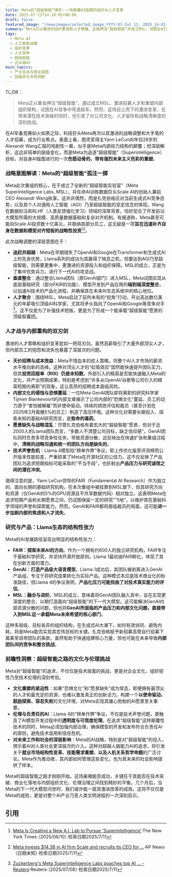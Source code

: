 ```yaml
---
title: Meta的“超级智能”博弈：一场颠覆AI版图的组织与人才变革
date: 2025-07-11T14:10:05+08:00
draft: false
featured_image: "/newsimages/selected_image_YYYY-07-Jul 11, 2025_14-01-56-047.jpg"
summary: Meta正以激进的组织重组和人才策略，全面押注“超级智能”并成立MSL，试图在AI竞赛中加速追赶。然而，这场高成本的变革也暴露了内部文化危机、人才留存挑战和战略清晰度不足等深层问题，其成败将取决于能否在技术野心与组织现实之间找到平衡。
tags: 
  - Meta AI
  - 人工智能战略
  - 组织变革
  - 人才竞争
  - 超级智能
  - 企业级AI
main_topics: 
  - 产业生态与商业版图
  - 投融资与市场洞察
---
```


TL;DR：
>Meta正以重金押注“超级智能”，通过成立MSL、激进招募人才和重塑内部组织架构，试图在AI竞争中弯道超车。然而，这场自上而下的激进变革，在带来潜在技术突破的同时，也引发了对公司文化、人才留存和战略清晰度的深刻挑战。

在AI军备竞赛如火如荼之际，科技巨头Meta再次以其激进的战略调整和大手笔的人才招募，成为行业焦点。表面上看，图灵奖得主Yann LeCun向年仅28岁的Alexandr Wang汇报的戏剧性一幕，似乎是Meta内部权力结构的颠覆；但深层解析，这远非简单的层级变化，而是Meta为追逐“超级智能”（Superintelligence）目标，对自身AI版图进行的一次**伤筋动骨的、带有强烈未来主义色彩的重塑**。

### 战略意图解读：Meta的“超级智能”孤注一掷

Meta此次重组的核心，在于成立了全新的“超级智能实验室”（Meta Superintelligence Labs, MSL），并任命AI训练数据巨头Scale AI的创始人兼前CEO Alexandr Wang执掌。这并非偶然，而是扎克伯格应对当前生成式AI竞争态势，以及其个人对通用人工智能（AGI）乃至超级智能的坚定信念的体现。Wang在数据标注和RLHF（人类反馈强化学习）领域的深厚背景，恰好契合了开发前沿大模型所需的大规模、高质量数据基础和复杂对齐机制。有报道称，Meta甚至可能向Scale AI投资数十亿美元，并吸纳其部分员工，这无疑是一项**旨在迅速补齐自身在数据和模型对齐短板的战略性投资**[^1][^3]。

此次战略调整的深层意图在于：
*   **追赶并超越**：Meta在早期错失了OpenAI和Google在Transformer和生成式AI上的先发优势，Llama系列的成功为其赢得了喘息之机，但要达到AGI乃至超级智能，则需要更集中、更激进的资源投入和组织保障。MSL的成立，正是为了集中优势兵力，进行下一代AI的攻坚战。
*   **垂直整合**：通过整合Llama团队（原GenAI部门）进入MSL，Meta试图实现从底层基础研究（部分FAIR的功能）、模型开发到产品应用的**端到端深度整合**，以加速AI技术的产品化进程，并确保其在未来AI生态系统中的核心地位。
*   **人才聚合**：围绕MSL，Meta启动了前所未有的“挖角”行动，开出高达数亿美元的年薪吸引顶级AI科学家，尤其将矛头指向了OpenAI和Google等竞争对手[^2]。这不仅是为了补强技术短板，更是为了形成一个能承载“超级智能”愿景的顶级智囊团。

### 人才战与内部重构的双刃剑

激进的人才策略和组织变革犹如一把双刃剑。虽然高薪吸引了大量外部顶尖人才，但内部员工的抱怨和流失也暴露了深层次的问题。

*   **天价招聘与成本效益**：Meta不惜血本的挖人策略，将整个AI人才市场的薪资水平推向新的高峰。这种对顶尖人才的“虹吸效应”固然能快速提升团队实力，但其**投资回报率（ROI）仍是未知数**。外部引入的精英是否能快速融入Meta的文化，并产出预期成果，特别是考虑到“许多从OpenAI/谷歌等公司引入的精英短期内离职”的现象，这让高昂的招聘成本面临风险。
*   **内部文化的侵蚀与恐惧蔓延**：一位Meta GenAI团队即将离职的研究科学家Tijmen Blankevoort的内部文章揭示了公司内部的“恐惧文化”蔓延，员工的动力源于“害怕被解雇”而非使命驱动。持续的绩效评估和裁员（甚至计划在2025年2月裁撤5%的员工）制造了高压环境。这种文化对需要长期投入、探索未知的基础AI研究而言，是**致命的毒药**。
*   **愿景缺失与战略混乱**：尽管扎克伯格有着宏大的“超级智能”愿景，但对于近2000人的Llama团队而言，“多数人不清楚公司目标，缺乏信仰感”。GenAI团队同时负责多项竞争性任务，导致资源分散，这反映出在快速扩张和重组过程中，**清晰的战略沟通和统一的团队方向是缺失的**。
*   **技术声誉危机**：Llama 4模型陷“榜单作弊”争议，即上传优化版至评测榜而公开版本性能较差，严重损害了Meta在开源社区的公信力。这不仅反映了产品团队为追求短期指标可能采取的“不当手段”，也折射出**产品压力与研究诚信之间的潜在冲突**。

值得注意的是，Yann LeCun领导的FAIR（Fundamental AI Research）作为独立的、面向长期的基础研究机构，在本次重组中被挂靠到MSL旗下，但其研究方向和资源（仅GenAI的5%的GPU资源且不共享数据代码）相对独立。这表明Meta在追求短期产品和长期愿景之间，仍试图保留一定的研究“飞地”，以维护其在基础科学领域的声誉和探索能力。然而，GenAI和FAIR都将面临裁员的局面，这可能**进一步加剧内部的焦虑和人才流失**。

### 研究与产品：Llama生态的结构性张力

Meta的AI发展路径呈现出明显的结构性张力：
*   **FAIR：探索未来AI的方向**。作为一个拥有约600人的独立研究机构，FAIR专注于基础科学研究，并坚持开源开放原则。Llama 1最初由FAIR孵化，体现了其在创新方面的潜力。
*   **GenAI：打造产品级大语言模型**。Llama 1成功后，其团队被剥离进入GenAI产品组，专注于将研究成果转化为实际产品。这种模式本应是技术商业化的标准路径，但Llama 4的争议表明，**产品化压力可能扭曲了对技术真实能力的评估**。
*   **MSL：融合与进阶**。MSL的成立，意味着将GenAI团队融入其中，旨在实现更深度的整合，以期打造面向“超级智能”的下一代大模型。这可能解决GenAI内部资源分散的问题，但也将**GenAI所面临的产品压力和内部文化问题，直接带入到MSL这一承载Meta未来希望的核心部门**。

这种多层级、目标各异的组织结构，在生成式AI大潮下，如何有效协同、避免内耗，将是Meta能否实现其宏伟目标的关键。扎克伯格赋予新招募高管自行招募下属甚至自带团队的条款，虽然有助于快速组建核心力量，但也可能在未来导致**内部团队间的竞争和整合挑战**。

### 前瞻性洞察：超级智能之路的文化与伦理挑战

Meta对“超级智能”的追求，不仅仅是技术层面的挑战，更是对企业文化、组织韧性乃至技术伦理的深刻考验。

*   **文化重塑的紧迫性**：如果“恐惧文化”和“愿景缺失”成为常态，即便拥有最顶尖的人才和最充足的资源，也难以激发真正的创新活力。构建一个**以使命驱动、鼓励探索、容忍失败**的文化环境，对Meta实现其雄心勃勃的AI愿景至关重要。
*   **伦理与负责任的AI**：Llama 4的“榜单作弊”争议，不仅是技术声誉问题，更触及了AI模型开发过程中的**透明度与可信度伦理**。在追求“超级智能”这样颠覆性技术的同时，Meta必须加强内部治理，确保模型的开发和发布符合负责任AI的原则，避免技术滥用和信任危机。
*   **对未来工作和社会的深层影响**：Meta的AI战略，特别是对“超级智能”的投入，预示着AI对人类社会更深层次的介入。这种对超越人脑能力AI的追求，将引发关于**就业市场结构性变革、技能需求重塑、以及人机关系哲学命题**的广泛讨论。Meta作为推动者，其内部如何管理这些变化，也为其未来的社会影响提供了样本。

Meta的超级智能之路才刚刚开始。这场豪赌能否成功，关键在于其能否在技术突破、商业化落地与内部组织文化、伦理治理之间找到精妙的平衡。几个月后，当Meta的下一代大模型问世时，我们或许能一窥其激进改革的成效。这将不仅仅是Meta的成败，更是对整个AI产业乃至人类文明进程的一次深刻启示。

## 引用
[^1]: [Meta Is Creating a New A.I. Lab to Pursue 'Superintelligence'](https://www.nytimes.com/2025/06/10/technology/meta-new-ai-lab-superintelligence.html)·The New York Times·（2025/06/10）·检索日期2025/7/11
[^2]: [Zuckerberg's Meta Superintelligence Labs poaches top AI ... - Reuters](https://www.reuters.com/business/zuckerbergs-meta-superintelligence-labs-poaches-top-ai-talent-silicon-valley-2025-07-08/)·Reuters·（2025/07/08）·检索日期2025/7/11
[^3]: [Meta invests $14.3B in AI firm Scale and recruits its CEO for ...](https://apnews.com/article/meta-ai-superintelligence-agi-scale-alexandr-wang-4b55aabf7ea018e38ffdccb66e37cf26)·AP News·（日期未知）·检索日期2025/7/11
[^4]: [是的，LeCun要向28岁的Alexandr Wang汇报，这是Meta新AI团队的一些独家内部消息](https://mp.weixin.qq.com/s?__biz=MzA3MzI4MjgzMw==&mid=2650979143&idx=1&sn=ce3aac676b79b5e1aac35e97738579b2&chksm=8595c27bc3dcdbefc3b9259c9ebc6eac0d84f93318aaac2b08224aa29642ccb42bf8d4cbfd23&scene=0&xtrack=1#rd)·机器之心·泽南、杜伟（2025/7/11）·检索日期2025/7/11
[^5]: [Mark Zuckerberg Reveals Meta Superintelligence Labs - Entrepreneur](https://www.entrepreneur.com/business-news/mark-zuckerberg-reveals-meta-superintelligence-labs/494047)·Entrepreneur·（日期未知）·检索日期2025/7/11
[^6]: [Meta deepens AI push with 'Superintelligence' lab, source says](https://www.reuters.com/business/meta-deepens-ai-push-with-superintelligence-lab-source-says-2025-06-30/)·Reuters·（2025/06/30）·检索日期2025/7/11
